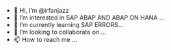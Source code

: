 - 👋 Hi, I’m @irfanjazz
- 👀 I’m interested in SAP ABAP AND ABAP ON HANA ...
- 🌱 I’m currently learning SAP ERRORS...
- 💞️ I’m looking to collaborate on ...
- 📫 How to reach me ...

<!---
irfanjazz/irfanjazz is a ✨ special ✨ repository because its `README.md` (this file) appears on your GitHub profile.
You can click the Preview link to take a look at your changes.
--->
